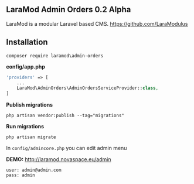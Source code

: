 LaraMod Admin Orders 0.2 Alpha
----------------------------
LaraMod is a modular Laravel based CMS.
https://github.com/LaraModulus

Installation
---------------
```
composer require laramod\admin-orders
```
 **config/app.php**
 
```php 
'providers' => [
    ...
    LaraMod\AdminOrders\AdminOrdersServiceProvider::class,
]
```
**Publish migrations**
```
php artisan vendor:publish --tag="migrations"
```
**Run migrations**
```
php artisan migrate
```

In `config/admincore.php` you can edit admin menu

**DEMO:** http://laramod.novaspace.eu/admin
```
user: admin@admin.com
pass: admin